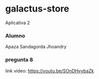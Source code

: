 # galactus-store
Aplicativa 2

### Alumno
Apaza Sandagorda Jhoandry


### pregunta 8

link video: 
https://youtu.be/SOnDHyybaZk




